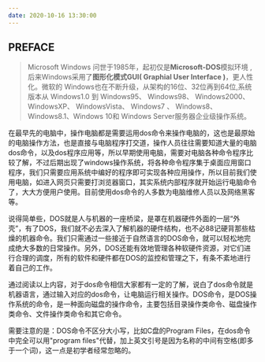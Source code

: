 ```yaml
---
date: 2020-10-16 13:30:00
---
```

## PREFACE

> Microsoft Windows 问世于1985年，起初仅是**Microsoft-DOS**模拟环境 , 后来Windows采用了**图形化模式GUI( Graphial User Interface )**，更人性化。微软的  Windows也在不断升级，从架构的16位、32位再到64位,系统版本从 Windows1.0 到 Windows95、 Windows98、 Windows2000、 WindowsXP、 WindowsVista、 Windows7 、 Windows8、Windows8.1、Windows 10和 Windows  Server服务器企业级操作系统。





在最早先的电脑中，操作电脑都是需要运用dos命令来操作电脑的，这也是最原始的电脑操作方法，也是直接与电脑程序打交道，操作人员往往需要知道大量的电脑dos命令，以及dos程序应用等，所以早期使用电脑，需要对电脑各种命令程序比较了解，不过后期出现了windows操作系统，将各种命令程序集于桌面应用窗口程序，我们只需要应用系统中编好的程序即可实现各种应用操作，所以目前我们使用电脑，如进入网页只需要打浏览器窗口，其实系统内部程序就开始运行电脑命令了，大大方便用户使用。目前使用dos命令的人多数为电脑维修人员以及网络黑客等。

说得简单些，DOS就是人与机器的一座桥梁，是罩在机器硬件外面的一层“外壳”，有了DOS，我们就不必去深入了解机器的硬件结构，也不必88记硬背那些枯燥的机器命令。我们只需通过一些接近于自然语言的DOS命令，就可以轻松地完成绝大多数的日常操作。另外，DOS还能有效地管理各种软硬件资源，对它们进行合理的调度，所有的软件和硬件都在DOS的监控和管理之下，有条不紊地进行着自己的工作。

通过阅读以上内容，对于dos命令相信大家都有一定的了解，说白了dos命令就是机器语言，通过输入对应的dos命令，让电脑运行相关操作。DOS命令，是DOS操作系统的命令，是一种面向磁盘的操作命令，主要包括目录操作类命令、磁盘操作类命令、文件操作类命令和其它命令。


需要注意的是：DOS命令不区分大小写，比如C盘的Program Files，在dos命令中完全可以用"program files"代替，加上英文引号是因为名称的中间有空格(即多于一个词)，这一点是初学者经常忽略的。
